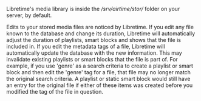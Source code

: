 Libretime's media library is inside the */srv/airtime/stor/* folder on your server, by default.

Edits to your stored media files are noticed by Libretime. If you edit any file known to the database and change its duration, Libretime will automatically adjust the duration of playlists, smart blocks and shows that the file is included in. If you edit the metadata tags of a file, Libretime will automatically update the database with the new information. This may invalidate existing playlists or smart blocks that the file is part of. For example, if you use 'genre' as a search criteria to create a playlist or smart block and then edit the 'genre' tag for a file, that file may no longer match the original search criteria. A playlist or static smart block would still have an entry for the original file if either of these items was created before you modified the tag of the file in question.

